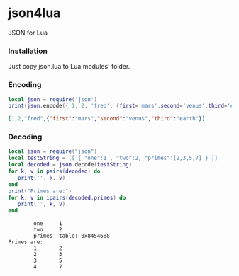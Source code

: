 # json4lua
JSON for Lua

### Installation
Just copy json.lua to Lua modules' folder.


### Encoding

```lua
local json = require('json')
print(json.encode({ 1, 2, 'fred', {first='mars',second='venus',third='earth'} }))
```
```json
[1,2,"fred",{"first":"mars","second":"venus","third":"earth"}]
```

### Decoding

```lua
local json = require("json")
local testString = [[ { "one":1 , "two":2, "primes":[2,3,5,7] } ]]
local decoded = json.decode(testString)
for k, v in pairs(decoded) do
   print('', k, v)
end
print("Primes are:")
for k, v in ipairs(decoded.primes) do
   print('', k, v)
end
```
```
        one     1
        two     2
        primes  table: 0x8454688
Primes are:
        1       2
        2       3
        3       5
        4       7
```
